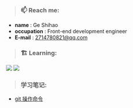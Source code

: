 
> ### 📫 Reach me:
> 
- **name** : Ge Shihao
- **occupation** : Front-end development engineer
- **E-mail** : 2714780821@qq.com

>### 🏗️ Learning:

<code><img src="https://img.shields.io/badge/react-%2320232a.svg?style=for-the-badge&logo=react&logoColor=%2361DAFB"/></code>
<code><img src="https://img.shields.io/badge/typescript-%23007ACC.svg?style=for-the-badge&logo=typescript&logoColor=white"/></code>

> ### 学习笔记:
- [git 操作命令](https://github.com/randomtc/randomtc/issues/1)


